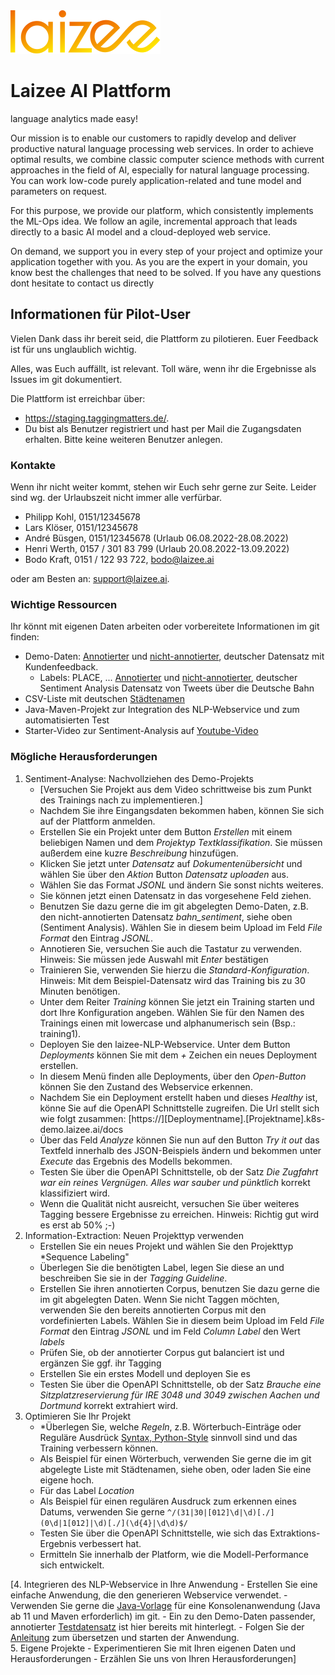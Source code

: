 <img src="logo.svg"/>

# Laizee AI Plattform
language analytics made easy!

Our mission is to enable our customers to rapidly develop and deliver productive natural language processing web services. In order to achieve optimal results, we combine classic computer science methods with current approaches in the field of AI, especially for natural language processing. You can work low-code purely application-related and tune model and parameters on request.

For this purpose, we provide our platform, which consistently implements the ML-Ops idea. We follow an agile, incremental approach that leads directly to a basic AI model and a cloud-deployed web service.

On demand, we support you in every step of your project and optimize your application together with you. As you are the expert in your domain, you know best the challenges that need to be solved. If you have any questions dont hesitate to contact us directly



## Informationen für Pilot-User

Vielen Dank dass ihr bereit seid, die Plattform zu pilotieren. Euer Feedback ist für uns unglaublich wichtig. 

Alles, was Euch auffällt, ist relevant. Toll wäre, wenn ihr die Ergebnisse als Issues im git dokumentiert.  

Die Plattform ist erreichbar über: 
- https://staging.taggingmatters.de/. 
- Du bist als Benutzer registriert und hast per Mail die Zugangsdaten erhalten. Bitte keine weiteren Benutzer anlegen.  

### Kontakte

Wenn ihr nicht weiter kommt, stehen wir Euch sehr gerne zur Seite. Leider sind wg. der Urlaubszeit nicht immer alle verfürbar.

- Philipp Kohl, 0151/12345678 
- Lars Klöser, 0151/12345678
- André Büsgen, 0151/12345678 (Urlaub 06.08.2022-28.08.2022)
- Henri Werth, 0157 / 301 83 799 (Urlaub 20.08.2022-13.09.2022)
- Bodo Kraft, 0151 / 122 93 722, bodo@laizee.ai

oder am Besten an: support@laizee.ai.

### Wichtige Ressourcen

Ihr könnt mit eigenen Daten arbeiten oder vorbereitete Informationen im git finden:

- Demo-Daten: [Annotierter](./inputdata/corpus/KundenKommunikation_ner_annotiert.jsonl) und [nicht-annotierter](./inputdata/corpus/KundenKommunikation.jsonl), deutscher Datensatz mit Kundenfeedback. 
   - Labels: PLACE, ...
   [Annotierter](./inputdata/corpus/germ_eval_2017_train_labeled.jsonl) und [nicht-annotierter](./inputdata/corpus/germ_eval_2017_train_no_label.jsonl), deutscher Sentiment Analysis Datensatz von Tweets über die Deutsche Bahn
- CSV-Liste mit deutschen [Städtenamen](./inputdata/DeutscheStaedtenamen.csv)
- Java-Maven-Projekt zur Integration des NLP-Webservice und zum automatisierten Test 
- Starter-Video zur Sentiment-Analysis auf [Youtube-Video](https://youtu.be/nWv3rnFqH7k)

### Mögliche Herausforderungen 

1. Sentiment-Analyse: Nachvollziehen des Demo-Projekts 
     - [Versuchen Sie Projekt aus dem Video schrittweise bis zum Punkt des Trainings nach zu implementieren.]
     - Nachdem Sie ihre Eingangsdaten bekommen haben, können Sie sich auf der Plattform anmelden. 
     - Erstellen Sie ein Projekt unter dem Button *Erstellen* mit einem beliebigen Namen und dem *Projektyp* *Textklassifikation*. Sie müssen außerdem eine kuzre *Beschreibung* hinzufügen.
     - Klicken Sie jetzt unter *Datensatz* auf *Dokumentenübersicht* und wählen Sie über den *Aktion* Button *Datensatz uploaden* aus.
     - Wählen Sie das Format *JSONL* und ändern Sie sonst nichts weiteres. 
     - Sie können jetzt einen Datensatz in das vorgesehene Feld ziehen. 
     - Benutzen Sie dazu gerne die im git abgelegten Demo-Daten, z.B. den nicht-annotierten Datensatz *bahn_sentiment*, siehe oben (Sentiment Analysis). Wählen Sie in diesem beim Upload im Feld *File Format* den Eintrag *JSONL*. 
     - Annotieren Sie, versuchen Sie auch die Tastatur zu verwenden. Hinweis: Sie müssen jede Auswahl mit *Enter* bestätigen
     - Trainieren Sie, verwenden Sie hierzu die *Standard-Konfiguration*. Hinweis: Mit dem Beispiel-Datensatz wird das Training bis zu 30 Minuten benötigen.
     - Unter dem Reiter *Training* können Sie jetzt ein Training starten und dort Ihre Konfiguration angeben. Wählen Sie für den Namen des Trainings einen mit lowercase und alphanumerisch sein (Bsp.: training1).    
     - Deployen Sie den laizee-NLP-Webservice. Unter dem Button *Deployments* können Sie mit dem *+* Zeichen ein neues Deployment erstellen. 
     - In diesem Menü finden alle Deployments, über den *Open-Button* können Sie den Zustand des Webservice erkennen. 
     - Nachdem Sie ein Deployment erstellt haben und dieses *Healthy* ist, könne Sie auf die OpenAPI Schnittstelle zugreifen. Die Url stellt sich wie folgt zusammen:  [https://][Deploymentname].[Projektname].k8s-demo.laizee.ai/docs
     - Über das Feld *Analyze* können Sie nun auf den Button *Try it out* das Textfeld innerhalb des JSON-Beispiels ändern und bekommen unter *Execute* das Ergebnis des Modells bekommen. 
     - Testen Sie über die OpenAPI Schnittstelle, ob der Satz *Die Zugfahrt war ein reines Vergnügen. Alles war sauber und pünktlich* korrekt klassifiziert wird.
     - Wenn die Qualität nicht ausreicht, versuchen Sie über weiteres Tagging bessere Ergebnisse zu erreichen. Hinweis: Richtig gut wird es erst ab 50% ;-)
2. Information-Extraction: Neuen Projekttyp verwenden
     - Erstellen Sie ein neues Projekt und wählen Sie den Projekttyp *Sequence Labeling"
     - Überlegen Sie die benötigten Label, legen Sie diese an und beschreiben Sie sie in der *Tagging Guideline*. 
     - Erstellen Sie ihren annotierten Corpus, benutzen Sie dazu gerne die im git abgelegten Daten. Wenn Sie nicht Taggen möchten, verwenden Sie den bereits annotierten Corpus mit den vordefinierten Labels. Wählen Sie in diesem beim Upload im Feld *File Format* den Eintrag *JSONL* und im Feld *Column Label* den Wert *labels*
     - Prüfen Sie, ob der annotierter Corpus gut balanciert ist und ergänzen Sie ggf. ihr Tagging
     - Erstellen Sie ein erstes Modell und deployen Sie es
     - Testen Sie über die OpenAPI Schnittstelle, ob der Satz *Brauche eine Sitzplatzreservierung für IRE 3048 und 3049  zwischen Aachen und Dortmund* korrekt extrahiert wird.
3. Optimieren Sie Ihr Projekt
     - *Überlegen Sie, welche *Regeln*, z.B. Wörterbuch-Einträge oder Reguläre Ausdrück [Syntax, Python-Style](https://regex101.com/) sinnvoll sind und das Training verbessern können. 
     - Als Beispiel für einen Wörterbuch, verwenden Sie gerne die im git abgelegte Liste mit Städtenamen, siehe oben, oder laden Sie eine eigene hoch.
	 - Für das Label *Location*
     - Als Beispiel für einen regulären Ausdruck zum erkennen eines Datums, verwenden Sie gerne ``` ^/(31|30|[012]\d|\d)[./](0\d|1[012]|\d)[./](\d{4}|\d\d)$/ ```
     - Testen Sie über die OpenAPI Schnittstelle, wie sich das Extraktions-Ergebnis verbessert hat.
     - Ermitteln Sie innerhalb der Platform, wie die Modell-Performance sich entwickelt. 
	 
	 
[4. Integrieren des NLP-Webservice in Ihre Anwendung
     - Erstellen Sie eine einfache Anwendung, die den generieren Webservice verwendet. 
     - Verwenden Sie gerne die [Java-Vorlage](./application) für eine Konsolenanwendung (Java ab 11 und Maven erforderlich) im git. 
     - Ein zu den Demo-Daten passender, annotierter [Testdatensatz](./application/nlpServiceTester/testdata-de.json) ist hier bereits mit hinterlegt.
     - Folgen Sie der [Anleitung](./application/nlpServiceTester/README.md) zum übersetzen und starten der Anwendung.   
5. Eigene Projekte 
     - Experimentieren Sie mit Ihren eigenen Daten und Herausforderungen
     - Erzählen Sie uns von Ihren Herausforderungen]


